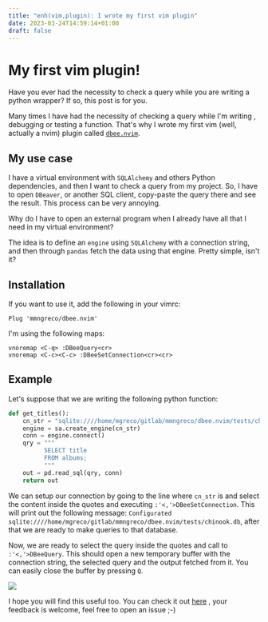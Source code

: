 ```yaml
---
title: "enh(vim,plugin): I wrote my first vim plugin"
date: 2023-03-24T14:59:14+01:00
draft: false
---
```


<!-- Title: My first vim plugin: dbee.nvim -->
<!-- Date: 2021-08-22 -->
<!-- Modified: 2021-08-22 -->
<!-- Category: Python -->
<!-- Tags: devolopment, vim, database -->
<!-- Slug: first-plugin-dbee -->
<!-- Authors: Maximiliano Greco -->

# My first vim plugin!

Have you ever had the necessity to check a query while you are writing a python
wrapper? If so, this post is for you.

Many times I have had the necessity of checking a query while I'm writing ,
debugging or testing a function. That's why I wrote my first vim (well,
actually a nvim) plugin called
[`dbee.nvim`](https://github.com/mmngreco/dbee.nvim).

## My use case

I have a virtual environment with `SQLAlchemy` and others Python dependencies,
and then I want to check a query from my project. So, I have to open `DBeaver`,
or another SQL client, copy-paste the query there and see the result. This
process can be very annoying.

Why do I have to open an external program when I already have all that I need
in my virtual environment?

The idea is to define an `engine` using `SQLAlchemy` with a connection string,
and then through `pandas` fetch the data using that engine. Pretty simple,
isn't it?

## Installation

If you want to use it, add the following in your vimrc:

```
Plug 'mmngreco/dbee.nvim'
```

I'm using the following maps:

```
vnoremap <C-q> :DBeeQuery<cr>
vnoremap <C-c><C-c> :DBeeSetConnection<cr><cr>
```

## Example

Let's suppose that we are writing the following python function:

```python
def get_titles():
    cn_str = "sqlite:////home/mgreco/gitlab/mmngreco/dbee.nvim/tests/chinook.db"
    engine = sa.create_engine(cn_str)
    conn = engine.connect()
    qry = """
          SELECT title
          FROM albums;
          """
    out = pd.read_sql(qry, conn)
    return out
```
We can setup our connection by going to the line where `cn_str` is and select
the content inside the quotes and executing `:'<,'>DBeeSetConnection`. This
will print out the following message: `Configurated
sqlite:////home/mgreco/gitlab/mmngreco/dbee.nvim/tests/chinook.db`, after that
we are ready to make queries to that database.

Now, we are ready to select the query inside the quotes and call to
`:'<,'>DBeeQuery`. This should open a new temporary buffer with the connection
string, the selected query and the output fetched from it. You can easily close
the buffer by pressing `Q`.


![](https://i.imgur.com/N2W8dbB.gif)

I hope you will find this useful too. You can check it out
[here](https://github.com/mmngreco/dbee.nvim) , your feedback is welcome, feel
free to open an issue ;-)
